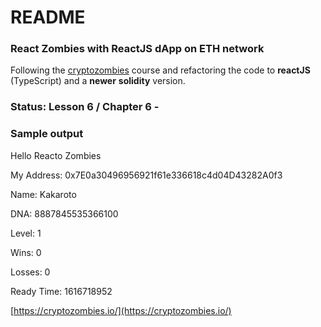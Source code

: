 # README

### **React Zombies with ReactJS dApp on ETH network**

Following the [cryptozombies](https://cryptozombies.io/) course and refactoring the code to **reactJS** (TypeScript) and a **newer** **solidity** version.

### **Status**: Lesson 6 / Chapter 6 -

### Sample output

Hello Reacto Zombies

My Address: 0x7E0a30496956921f61e336618c4d04D43282A0f3

Name: Kakaroto 

DNA: 8887845535366100

Level: 1

Wins: 0

Losses: 0

Ready Time: 1616718952

[https://cryptozombies.io/](https://cryptozombies.io/)
